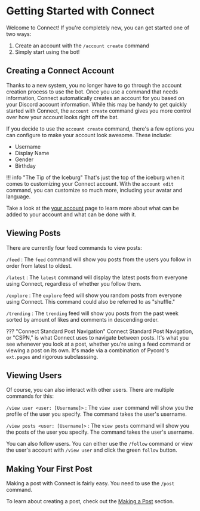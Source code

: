 # Getting Started with Connect

Welcome to Connect! If you're completely new, you can get started one of two ways:

1. Create an account with the `/account create` command
2. Simply start using the bot!

## Creating a Connect Account
Thanks to a new system, you no longer have to go through the account creation process to use the bot. Once you use a command that needs information, Connect automatically creates an account for you based on your Discord account information. While this may be handy to get quickly started with Connect, the `account create` command gives you more control over how your account looks right off the bat.

If you decide to use the `account create` command, there's a few options you can configure to make your account look awesome. These include:

- Username
- Display Name
- Gender
- Birthday

!!! info "The Tip of the Iceburg"
    That's just the top of the iceburg when it comes to customizing your Connect account. With the `account edit` command, you can customize so much more, including your avatar and language.

Take a look at the [your account](/your-account) page to learn more about what can be added to your account and what can be done with it.

## Viewing Posts
There are currently four feed commands to view posts:

`/feed`
:   The `feed` command will show you posts from the users you follow in order from latest to oldest.

`/latest`
:   The `latest` command will display the latest posts from everyone using Connect, regardless of whether you follow them.

`/explore`
:   The `explore` feed will show you random posts from everyone using Connect. This command could also be referred to as "shuffle."

`/trending`
:   The `trending` feed will show you posts from the past week sorted by amount of likes and comments in descending order.

??? "Connect Standard Post Navigation"
    Connect Standard Post Navigation, or "CSPN," is what Connect uses to navigate between posts. It's what you see whenever you look at a post, whether you're using a feed command or viewing a post on its own. It's made via a combination of Pycord's `ext.pages` and rigorous subclasssing.

## Viewing Users
Of course, you can also interact with other users. There are multiple commands for this:

`/view user <user: [Username]>`
:   The `view user` command will show you the profile of the user you specify. The command takes the user's username.

`/view posts <user: [Username]>`
:   The `view posts` command will show you the posts of the user you specify. The command takes the user's username.

You can also follow users. You can either use the `/follow` command or view the user's account with `/view user` and click the green `follow` button.

## Making Your First Post
Making a post with Connect is fairly easy. You need to use the `/post` command.

To learn about creating a post, check out the [Making a Post](/making-a-post) section.
    

